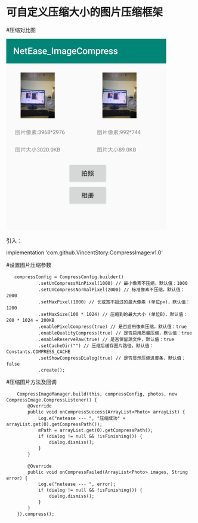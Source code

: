 # 可自定义压缩大小的图片压缩框架

#压缩对比图

![效果图](https://github.com/VincentStory/CompressImage/blob/master/example.png)


引入：

  implementation 'com.github.VincentStory:CompressImage:v1.0'


#设置图片压缩参数

       compressConfig = CompressConfig.builder()
                .setUnCompressMinPixel(1000) // 最小像素不压缩，默认值：1000
                .setUnCompressNormalPixel(2000) // 标准像素不压缩，默认值：2000
                .setMaxPixel(1000) // 长或宽不超过的最大像素 (单位px)，默认值：1200
                .setMaxSize(100 * 1024) // 压缩到的最大大小 (单位B)，默认值：200 * 1024 = 200KB
                .enablePixelCompress(true) // 是否启用像素压缩，默认值：true
                .enableQualityCompress(true) // 是否启用质量压缩，默认值：true
                .enableReserveRaw(true) // 是否保留源文件，默认值：true
                .setCacheDir("") // 压缩后缓存图片路径，默认值：Constants.COMPRESS_CACHE
                .setShowCompressDialog(true) // 是否显示压缩进度条，默认值：false
                .create();
                
  #压缩图片方法及回调
                
        CompressImageManager.build(this, compressConfig, photos, new CompressImage.CompressListener() {
            @Override
            public void onCompressSuccess(ArrayList<Photo> arrayList) {
                Log.e("netease --- ", "压缩成功" + arrayList.get(0).getCompressPath());
                mPath = arrayList.get(0).getCompressPath();           
                if (dialog != null && !isFinishing()) {
                    dialog.dismiss();
                }
            }

            @Override
            public void onCompressFailed(ArrayList<Photo> images, String error) {
                Log.e("netease --- ", error);
                if (dialog != null && !isFinishing()) {
                    dialog.dismiss();
                }
            }
        }).compress();
